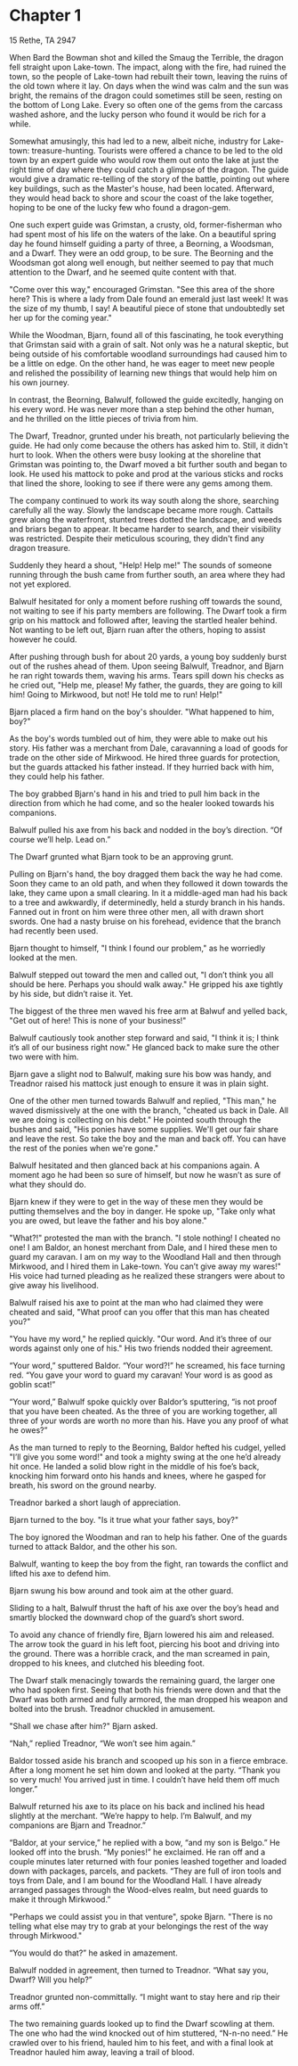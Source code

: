 # Chapter 1

15 Rethe, TA 2947

When Bard the Bowman shot and killed the Smaug the Terrible, the dragon fell straight upon Lake-town.  The impact, along with the fire, had ruined the town, so the people of Lake-town had rebuilt their town, leaving the ruins of the old town where it lay.  On days when the wind was calm and the sun was bright, the remains of the dragon could sometimes still be seen, resting on the bottom of Long Lake.  Every so often one of the gems from the carcass washed ashore, and the lucky person who found it would be rich for a while.

Somewhat amusingly, this had led to a new, albeit niche, industry for Lake-town:  treasure-hunting.  Tourists were offered a chance to be led to the old town by an expert guide who would row them out onto the lake at just the right time of day where they could catch a glimpse of the dragon.  The guide would give a dramatic re-telling of the story of the battle, pointing out where key buildings, such as the Master's house, had been located.  Afterward, they would head back to shore and scour the coast of the lake together, hoping to be one of the lucky few who found a dragon-gem. 

One such expert guide was Grimstan, a crusty, old, former-fisherman who had spent most of his life on the waters of the lake.  On a beautiful spring day he found himself guiding a party of three, a Beorning, a Woodsman, and a Dwarf.  They were an odd group, to be sure.  The Beorning and the Woodsman got along well enough, but neither seemed to pay that much attention to the Dwarf, and he seemed quite content with that.

"Come over this way," encouraged Grimstan.  "See this area of the shore here?  This is where a lady from Dale found an emerald just last week!  It was the size of my thumb, I say!  A beautiful piece of stone that undoubtedly set her up for the coming year."

While the Woodman, Bjarn, found all of this fascinating, he took everything that Grimstan said with a grain of salt. Not only was he a natural skeptic, but being outside of his comfortable woodland surroundings had caused him to be a little on edge. On the other hand, he was eager to meet new people and relished the possibility of learning new things that would help him on his own journey.

In contrast, the Beorning, Balwulf, followed the guide excitedly, hanging on his every word. He was never more than a step behind the other human, and he thrilled on the little pieces of trivia from him.

The Dwarf, Treadnor, grunted under his breath, not particularly believing the guide.  He had only come because the others has asked him to.  Still, it didn't hurt to look.  When the others were busy looking at the shoreline that Grimstan was pointing to, the Dwarf moved a bit further south and began to look.  He used his mattock to poke and prod at the various sticks and rocks that lined the shore, looking to see if there were any gems among them.

The company continued to work its way south along the shore, searching carefully all the way.  Slowly the landscape became more rough.  Cattails grew along the waterfront, stunted trees dotted the landscape, and weeds and briars began to appear.  It became harder to search, and their visibility was restricted.  Despite their meticulous scouring, they didn't find any dragon treasure.

Suddenly they heard a shout, "Help!  Help me!"  The sounds of someone running through the bush came from further south, an area where they had not yet explored.

Balwulf hesitated for only a moment before rushing off towards the sound, not waiting to see if his party members are following.  The Dwarf took a firm grip on his mattock and followed after, leaving the startled healer behind.  Not wanting to be left out, Bjarn ruan after the others, hoping to assist however he could.

After pushing through bush for about 20 yards, a young boy suddenly burst out of the rushes ahead of them.  Upon seeing Balwulf,  Treadnor, and Bjarn he ran right towards them, waving his arms.  Tears spill down his checks as he cried out, "Help me, please!  My father, the guards, they are going to kill him!  Going to Mirkwood, but not!  He told me to run!  Help!"

Bjarn placed a firm hand on the boy's shoulder. "What happened to him, boy?"

As the boy's words tumbled out of him, they were able to make out his story.  His father was a merchant from Dale, caravanning a load of goods for trade on the other side of Mirkwood.  He hired three guards for protection, but the guards attacked his father instead.  If they hurried back with him, they could help his father.

The boy grabbed Bjarn's hand in his and tried to pull him back in the direction from which he had come, and so the healer looked towards his companions.

Balwulf pulled his axe from his back and nodded in the boy’s direction. “Of course we’ll help. Lead on.”

The Dwarf grunted what Bjarn took to be an approving grunt.

Pulling on Bjarn's hand, the boy dragged them back the way he had come.  Soon they came to an old path, and when they followed it down towards the lake, they came upon a small clearing.  In it a middle-aged man had his back to a tree and awkwardly, if determinedly, held a sturdy branch in his hands.  Fanned out in front on him were three other men, all with drawn short swords.  One had a nasty bruise on his forehead, evidence that the branch had recently been used.

Bjarn thought to himself, "I think I found our problem," as he worriedly looked at the men.

Balwulf stepped out toward the men and called out, "I don’t think you all should be here. Perhaps you should walk away."  He gripped his axe tightly by his side, but didn’t raise it. Yet.

The biggest of the three men waved his free arm at Balwuf and yelled back, "Get out of here!  This is none of your business!"

Balwulf cautiously took another step forward and said, "I think it is; I think it’s all of our business right now." He glanced back to make sure the other two were with him.

Bjarn gave a slight nod to Balwulf, making sure his bow was handy, and Treadnor raised his mattock just enough to ensure it was in plain sight.

One of the other men turned towards Balwulf and replied, "This man," he waved dismissively at the one with the branch, "cheated us back in Dale.  All we are doing is collecting on his debt."  He pointed south through the bushes and said, "His ponies have some supplies.  We'll get our fair share and leave the rest.  So take the boy and the man and back off.  You can have the rest of the ponies when we're gone."

Balwulf hesitated and then glanced back at his companions again. A moment ago he had been so sure of himself, but now he wasn’t as sure of what they should do.

Bjarn knew if they were to get in the way of these men they would be putting themselves and the boy in danger. He spoke up, "Take only what you are owed, but leave the father and his boy alone."

"What?!" protested the man with the branch.  "I stole nothing!  I cheated no one!  I am Baldor, an honest merchant from Dale, and I hired these men to guard my caravan.  I am on my way to the Woodland Hall and then through Mirkwood, and I hired them in Lake-town.  You can’t give away my wares!"  His voice had turned pleading as he realized these strangers were about to give away his livelihood.

Balwulf raised his axe to point at the man who had claimed they were cheated and said, "What proof can you offer that this man has cheated you?"

"You have my word," he replied quickly.  "Our word.  And it’s three of our words against only one of his." His two friends nodded their agreement.

“Your word,” sputtered Baldor.  “Your word?!” he screamed, his face turning red.  “You gave your word to guard my caravan!  Your word is as good as goblin scat!”

“Your word,” Balwulf spoke quickly over Baldor’s sputtering, “is not proof that you have been cheated. As the three of you are working together, all three of your words are worth no more than his. Have you any proof of what he owes?”

As the man turned to reply to the Beorning, Baldor hefted his cudgel, yelled "I’ll give you some word!" and took a mighty swing at the one he’d already hit once. He landed a solid blow right in the middle of his foe’s back, knocking him forward onto his hands and knees, where he gasped for breath, his sword on the ground nearby.

Treadnor barked a short laugh of appreciation.

Bjarn turned to the boy. "Is it true what your father says, boy?"

The boy ignored the Woodman and ran to help his father.  One of the guards turned to attack Baldor, and the other his son.

Balwulf, wanting to keep the boy from the fight, ran towards the conflict and lifted his axe to defend him.  

Bjarn swung his bow around and took aim at the other guard.

Sliding to a halt, Balwulf thrust the haft of his axe over the boy’s head and smartly blocked the downward chop of the guard’s short sword.

To avoid any chance of friendly fire, Bjarn lowered his aim and released.  The arrow took the guard in his left foot, piercing his boot and driving into the ground.  There was a horrible crack, and the man screamed in pain, dropped to his knees, and clutched his bleeding foot.

The Dwarf stalk menacingly towards the remaining guard, the larger one who had spoken first.  Seeing that both his friends were down and that the Dwarf was both armed and fully armored, the man dropped his weapon and bolted into the brush.  Treadnor chuckled in amusement.

"Shall we chase after him?" Bjarn asked.

“Nah,” replied Treadnor, “We won’t see him again.”

Baldor tossed aside his branch and scooped up his son in a fierce embrace.  After a long moment he set him down and looked at the party.  “Thank you so very much!  You arrived just in time.  I couldn’t have held them off much longer.”

Balwulf returned his axe to its place on his back and inclined his head slightly at the merchant. “We’re happy to help. I’m Balwulf, and my companions are Bjarn and Treadnor.”

“Baldor, at your service,” he replied with a bow, “and my son is Belgo.”  He looked off into the brush.  “My ponies!” he exclaimed.  He ran off and a couple minutes later returned with four ponies leashed together and loaded down with packages, parcels, and packets.  “They are full of iron tools and toys from Dale, and I am bound for the Woodland Hall.  I have already arranged passages through the Wood-elves realm, but need guards to make it through Mirkwood.”

"Perhaps we could assist you in that venture", spoke Bjarn. "There is no telling what else may try to grab at your belongings the rest of the way through Mirkwood."

“You would do that?” he asked in amazement.

Balwulf nodded in agreement, then turned to Treadnor. “What say you, Dwarf? Will you help?”

Treadnor grunted non-committally.  “I might want to stay here and rip their arms off.”

The two remaining guards looked up to find the Dwarf scowling at them.  The one who had the wind knocked out of him stuttered, “N-n-no need.”  He crawled over to his friend, hauled him to his feet, and with a final look at Treadnor hauled him away, leaving a trail of blood.



